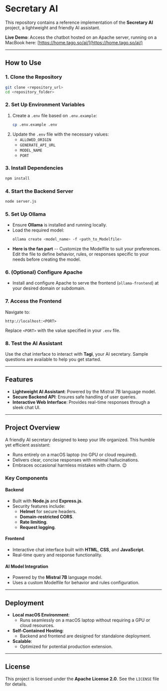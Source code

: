 # Secretary AI

This repository contains a reference implementation of the **Secretary AI** project, a lightweight and friendly AI assistant.

**Live Demo**: Access the chatbot hosted on an Apache server, running on a MacBook here: [https://home.tago.so/ai/](https://home.tago.so/ai/)

---

## How to Use

### 1. Clone the Repository

```bash
git clone <repository_url>
cd <repository_folder>
```

### 2. Set Up Environment Variables

1. Create a `.env` file based on `.env.example`:
   ```bash
   cp .env.example .env
   ```
2. Update the `.env` file with the necessary values:
   - `ALLOWED_ORIGIN`
   - `GENERATE_API_URL`
   - `MODEL_NAME`
   - `PORT`

### 3. Install Dependencies

```bash
npm install
```

### 4. Start the Backend Server

```bash
node server.js
```

### 5. Set Up Ollama

- Ensure **Ollama** is installed and running locally.
- Load the required model:
  ```bash
  ollama create <model_name> -f <path_to_Modelfile>
  ```
- **Here is the fan part** -- Customize the Modelfile to suit your preferences. Edit the file to define behavior, rules, or responses specific to your needs before creating the model.

### 6. (Optional) Configure Apache

- Install and configure Apache to serve the frontend (`ollama-frontend`) at your desired domain or subdomain.

### 7. Access the Frontend

Navigate to:

```
http://localhost:<PORT>
```

Replace `<PORT>` with the value specified in your `.env` file.

### 8. Test the AI Assistant

Use the chat interface to interact with **Tagi**, your AI secretary. Sample questions are available to help you get started.

---

## Features

- **Lightweight AI Assistant**: Powered by the Mistral 7B language model.
- **Secure Backend API**: Ensures safe handling of user queries.
- **Interactive Web Interface**: Provides real-time responses through a sleek chat UI.

---

## Project Overview

A friendly AI secretary designed to keep your life organized. This humble yet efficient assistant:

- Runs entirely on a macOS laptop (no GPU or cloud required).
- Delivers clear, concise responses with minimal hallucinations.
- Embraces occasional harmless mistakes with charm. 😉

### Key Components

#### Backend

- Built with **Node.js** and **Express.js**.
- Security features include:
  - **Helmet** for secure headers.
  - **Domain-restricted CORS**.
  - **Rate limiting**.
  - **Request logging**.

#### Frontend

- Interactive chat interface built with **HTML**, **CSS**, and **JavaScript**.
- Real-time query and response functionality.

#### AI Model Integration

- Powered by the **Mistral 7B** language model.
- Uses a custom Modelfile for behavior and rules configuration.

---

## Deployment

- **Local macOS Environment**:
  - Runs seamlessly on a macOS laptop without requiring a GPU or cloud resources.
- **Self-Contained Hosting**:
  - Backend and frontend are designed for standalone deployment.
- **Scalable**:
  - Optimized for potential production extension.

---

## License

This project is licensed under the **Apache License 2.0**. See the `LICENSE` file for details.

